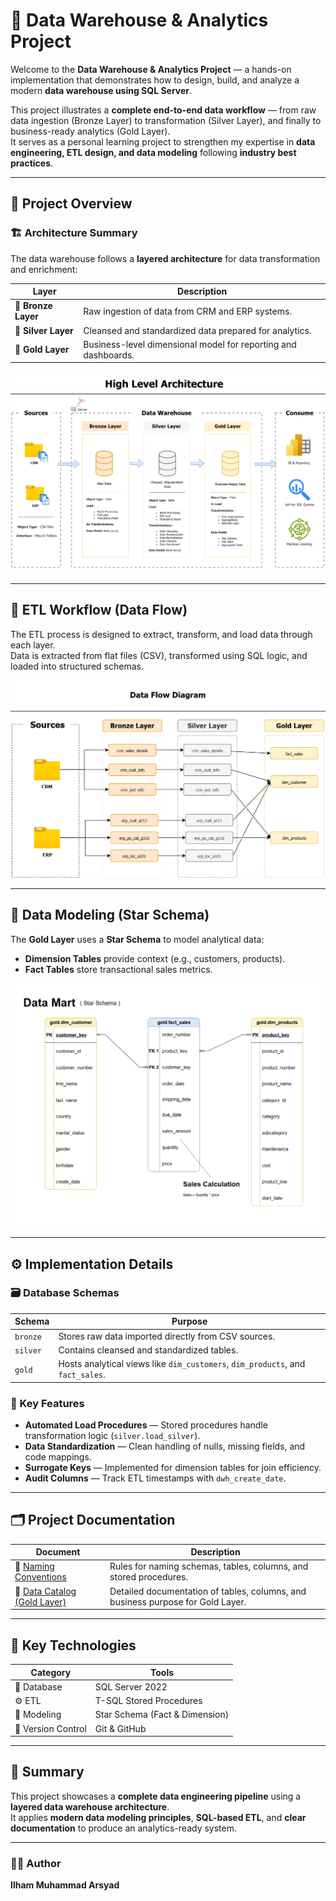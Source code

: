 # 🧠 Data Warehouse & Analytics Project

Welcome to the **Data Warehouse & Analytics Project** — a hands-on implementation that demonstrates how to design, build, and analyze a modern **data warehouse using SQL Server**.

This project illustrates a **complete end-to-end data workflow** — from raw data ingestion (Bronze Layer) to transformation (Silver Layer), and finally to business-ready analytics (Gold Layer).  
It serves as a personal learning project to strengthen my expertise in **data engineering, ETL design, and data modeling** following **industry best practices**.

---

## 🧩 Project Overview

### 🏗️ Architecture Summary
The data warehouse follows a **layered architecture** for data transformation and enrichment:

| Layer | Description |
|-------|--------------|
| 🥉 **Bronze Layer** | Raw ingestion of data from CRM and ERP systems. |
| 🥈 **Silver Layer** | Cleansed and standardized data prepared for analytics. |
| 🥇 **Gold Layer** | Business-level dimensional model for reporting and dashboards. |

![Data Architecture](docs/data_architecture.png)

---

## 🔄 ETL Workflow (Data Flow)

The ETL process is designed to extract, transform, and load data through each layer.  
Data is extracted from flat files (CSV), transformed using SQL logic, and loaded into structured schemas.

![Data Flow](docs/data_flow.png)

---

## 🧱 Data Modeling (Star Schema)

The **Gold Layer** uses a **Star Schema** to model analytical data:
- **Dimension Tables** provide context (e.g., customers, products).  
- **Fact Tables** store transactional sales metrics.  

![Data Model](docs/data_model.png)

---

## ⚙️ Implementation Details

### 🗃️ Database Schemas
| Schema | Purpose |
|---------|----------|
| `bronze` | Stores raw data imported directly from CSV sources. |
| `silver` | Contains cleansed and standardized tables. |
| `gold` | Hosts analytical views like `dim_customers`, `dim_products`, and `fact_sales`. |

### 🧰 Key Features
- **Automated Load Procedures** — Stored procedures handle transformation logic (`silver.load_silver`).
- **Data Standardization** — Clean handling of nulls, missing fields, and code mappings.
- **Surrogate Keys** — Implemented for dimension tables for join efficiency.
- **Audit Columns** — Track ETL timestamps with `dwh_create_date`.

---

## 🗂️ Project Documentation

| Document | Description |
|-----------|--------------|
| 📘 [Naming Conventions](docs/naming_conventions.md) | Rules for naming schemas, tables, columns, and stored procedures. |
| 📗 [Data Catalog (Gold Layer)](docs/data_catalog.md) | Detailed documentation of tables, columns, and business purpose for Gold Layer. |

---

## 🧮 Key Technologies

| Category | Tools |
|-----------|-------|
| 💾 Database | SQL Server 2022 |
| ⚙️ ETL | T-SQL Stored Procedures |
| 🧩 Modeling | Star Schema (Fact & Dimension) |
| 🧠 Version Control | Git & GitHub |

---

## 🧭 Summary
This project showcases a **complete data engineering pipeline** using a **layered data warehouse architecture**.  
It applies **modern data modeling principles**, **SQL-based ETL**, and **clear documentation** to produce an analytics-ready system.

---

### 👨‍💻 Author
**Ilham Muhammad Arsyad**  
